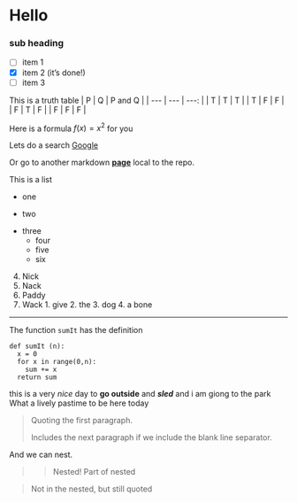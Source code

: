 # Hello
### sub heading

- [ ] item 1 
- [x] item 2 (it’s done!)
- [ ] item 3

This is a truth table
| P | Q | P and Q |
| --- | --- | ---: |
| T | T | T |
| T | F | F |
| F | T | F |
| F | F | F | 

Here is a formula $f(x) = x^2$ for you

Lets do a search
[Google](https://www.google.com)

Or go to another markdown
**[page](second.md)** local to the repo.

This is a list
  * one
  - two
  * three
      * four
      * five
      * six
        
  4. Nick
  5. Nack
  8. Paddy
  10. Wack
    1. give
    2. the
    3. dog
    4. a bone

---

The function `sumIt` has the definition
```
def sumIt (n):
  x = 0
  for x in range(0,n):
    sum += x
  return sum
```

this is a very *nice* day to **go outside** and ***sled***
and i am giong to the park <br>
What a lively pastime                      to be here
today

> Quoting the first paragraph.
>
> Includes the next paragraph if we include
> the blank line separator.

And we can nest.

>> Nested!
> Part of nested

> Not in the nested, but still quoted
